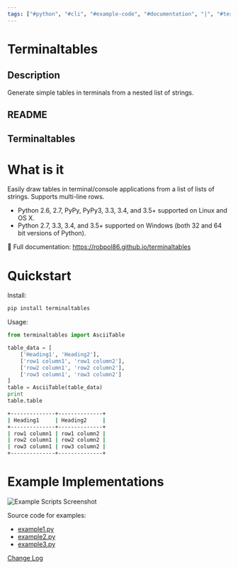 ```yaml
---
tags: ["#python", "#cli", "#example-code", "#documentation", "|", "#terminal-tables", "#table-generation"]
---
```


# Terminaltables

## Description

Generate simple tables in terminals from a nested list of strings.

## README

## Terminaltables

# What is it

Easily draw tables in terminal/console applications from a list of lists of strings. Supports multi-line rows.

- Python 2.6, 2.7, PyPy, PyPy3, 3.3, 3.4, and 3.5+ supported on Linux and OS X.
- Python 2.7, 3.3, 3.4, and 3.5+ supported on Windows (both 32 and 64 bit versions of Python).

📖 Full documentation: https://robpol86.github.io/terminaltables

Quickstart
==========

Install:

```bash
pip install terminaltables
```

Usage:

```python
from terminaltables import AsciiTable

table_data = [
    ['Heading1', 'Heading2'],
    ['row1 column1', 'row1 column2'],
    ['row2 column1', 'row2 column2'],
    ['row3 column1', 'row3 column2']
]
table = AsciiTable(table_data)
print
table.table
```

```bash
+--------------+--------------+
| Heading1     | Heading2     |
+--------------+--------------+
| row1 column1 | row1 column2 |
| row2 column1 | row2 column2 |
| row3 column1 | row3 column2 |
+--------------+--------------+
```

Example Implementations
=======================
![Example Scripts Screenshot](https://github.com/matthewdeanmartin/terminaltables/blob/master/docs/examples.png?raw=true)

Source code for examples:

- [example1.py](https://github.com/matthewdeanmartin/terminaltables/blob/master/example1.py)
- [example2.py](https://github.com/matthewdeanmartin/terminaltables/blob/master/example2.py)
- [example3.py](https://github.com/matthewdeanmartin/terminaltables/blob/master/example3.py)

[Change Log](https://github.com/matthewdeanmartin/terminaltables/blob/master/CHANGELOG.md)
